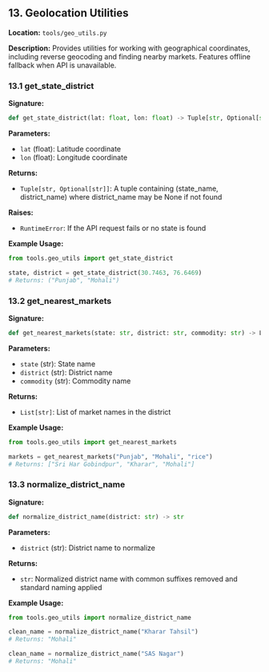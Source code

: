 ## 13. Geolocation Utilities
**Location:** `tools/geo_utils.py`

**Description:**
Provides utilities for working with geographical coordinates, including reverse geocoding and finding nearby markets. Features offline fallback when API is unavailable.

### 13.1 get_state_district
**Signature:**
```python
def get_state_district(lat: float, lon: float) -> Tuple[str, Optional[str]]
```

**Parameters:**
- `lat` (float): Latitude coordinate
- `lon` (float): Longitude coordinate

**Returns:**
- `Tuple[str, Optional[str]]`: A tuple containing (state_name, district_name) where district_name may be None if not found

**Raises:**
- `RuntimeError`: If the API request fails or no state is found

**Example Usage:**
```python
from tools.geo_utils import get_state_district

state, district = get_state_district(30.7463, 76.6469)
# Returns: ("Punjab", "Mohali")
```

### 13.2 get_nearest_markets
**Signature:**
```python
def get_nearest_markets(state: str, district: str, commodity: str) -> List[str]
```

**Parameters:**
- `state` (str): State name
- `district` (str): District name
- `commodity` (str): Commodity name

**Returns:**
- `List[str]`: List of market names in the district

**Example Usage:**
```python
from tools.geo_utils import get_nearest_markets

markets = get_nearest_markets("Punjab", "Mohali", "rice")
# Returns: ["Sri Har Gobindpur", "Kharar", "Mohali"]
```

### 13.3 normalize_district_name
**Signature:**
```python
def normalize_district_name(district: str) -> str
```

**Parameters:**
- `district` (str): District name to normalize

**Returns:**
- `str`: Normalized district name with common suffixes removed and standard naming applied

**Example Usage:**
```python
from tools.geo_utils import normalize_district_name

clean_name = normalize_district_name("Kharar Tahsil")
# Returns: "Mohali"

clean_name = normalize_district_name("SAS Nagar")
# Returns: "Mohali"
```
